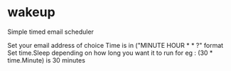 # wakeup
Simple timed email scheduler

Set your email address of choice
Time is in ("MINUTE HOUR * * ?" format
Set time.Sleep depending on how long you want it to run for eg : (30 * time.Minute) is 30 minutes
